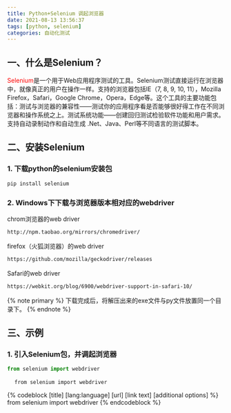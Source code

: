 ```yaml
---
title: Python+Selenium 调起浏览器
date: 2021-08-13 13:56:37
tags: [python, selenium]
categories: 自动化测试
---
```

## 一、什么是Selenium？
<font color=red>Selenium</font>是一个用于Web应用程序测试的工具。Selenium测试直接运行在浏览器中，就像真正的用户在操作一样。支持的浏览器包括IE（7, 8, 9, 10, 11），Mozilla Firefox，Safari，Google Chrome，Opera，Edge等。这个工具的主要功能包括：测试与浏览器的兼容性——测试你的应用程序看是否能够很好得工作在不同浏览器和操作系统之上。测试系统功能——创建回归测试检验软件功能和用户需求。支持自动录制动作和自动生成 .Net、Java、Perl等不同语言的测试脚本。
## 二、安装Selenium
### 1. 下载python的selenium安装包
``` bash
pip install selenium
```
### 2. Windows下下载与浏览器版本相对应的webdriver
chrom浏览器的web driver
``` bash
http://npm.taobao.org/mirrors/chromedriver/
```
firefox（火狐浏览器）的web driver
``` bash
https://github.com/mozilla/geckodriver/releases
```
Safari的web driver
``` bash
https://webkit.org/blog/6900/webdriver-support-in-safari-10/
```
{% note primary %}
下载完成后，将解压出来的exe文件与py文件放置同一个目录下。
{% endnote %}
## 三、示例
### 1. 引入Selenium包，并调起浏览器
``` python
from selenium import webdriver
```
<pre>
  <code >from selenium import webdriver</code>
</pre>
{% codeblock [title] [lang:language] [url] [link text] [additional options] %}
from selenium import webdriver
{% endcodeblock %}